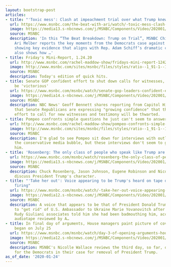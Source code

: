 ```yaml
---
layout: bootstrap-post
articles:
- title: "'Toxic mess': Clash at impeachment trial over what Trump knew"
  url: https://www.msnbc.com/the-beat-with-ari/watch/-toxic-mess-clash-at-impeachment-trial-over-what-trump-knew-77498437898
  image: https://media13.s-nbcnews.com/j/MSNBC/Components/Video/202001/TRUMP.nbcnews-fp-1200-630.JPG
  source: MSNBC
  description: 'In this “The Beat Breakdown: Trump on Trial”, MSNBC Chief Legal Correspondent
    Ari Melber reports the key moments from the Democrats case against Trump, including
    showing key evidence that aligns with Rep. Adam Schiff’s dramatic closing. Melber
    also shows how …'
- title: Friday's Mini-Report, 1.24.20
  url: http://www.msnbc.com/rachel-maddow-show/fridays-mini-report-12420
  image: http://www.msnbc.com/sites/msnbc/files/styles/ratio--1_91-1--1200x630/public/maddow_theminireport_general.png?itok=yLUr4wsw
  source: MSNBC
  description: Today's edition of quick hits.
- title: Senate GOP confident effort to shut down calls for witnesses, evidence will
    be 'victorious'
  url: https://www.msnbc.com/msnbc/watch/senate-gop-leaders-confident-effort-to-shut-down-calls-for-witnesses-evidence-will-be-victorious-77487173742
  image: https://media14.s-nbcnews.com/j/MSNBC/Components/Video/202001/n_msnbc_shutdown_200123_1920x1080.nbcnews-fp-1200-630.jpg
  source: MSNBC
  description: NBC News' Geoff Bennett shares reporting from Capitol Hill,  saying
    that Senate Republicans are expressing "growing confidence" that the Democrats
    effort to call for new witnesses and testimony will be thwarted.
- title: Pompeo confronts simple questions he just can't seem to answer
  url: http://www.msnbc.com/rachel-maddow-show/pompeo-confronts-simple-questions-he-just-cant-seem-answer
  image: http://www.msnbc.com/sites/msnbc/files/styles/ratio--1_91-1--1200x630/public/videos/n_melvin_pompeo_200114_1920x1080.jpg?itok=Y_0d5yYS
  source: MSNBC
  description: I'm glad to see Pompeo sit down for interviews with outlets outside
    the conservative media bubble, but these interviews don't seem to go well for
    him.
- title: 'Rosenberg: The only class of people who speak like Trump are mobsters'
  url: https://www.msnbc.com/msnbc/watch/rosenberg-the-only-class-of-people-who-speak-like-trump-are-mobsters-77485637709
  image: https://media13.s-nbcnews.com/j/MSNBC/Components/Video/202001/n_msnbc_mobster_200123_1920x1080.nbcnews-fp-1200-630.jpg
  source: MSNBC
  description: Chuck Rosenberg, Jason Johnson, Eugene Robinson and Nicolle Wallace
    discuss President Trump's character.
- title: "'Take her out': Voice appearing to be Trump's heard on tape demanding Yovanovitch
    firing"
  url: https://www.msnbc.com/msnbc/watch/-take-her-out-voice-appearing-to-be-trump-s-heard-on-tape-demanding-yovanovitch-firing-77485125788
  image: https://media12.s-nbcnews.com/j/MSNBC/Components/Video/202001/n_msnbc_tape_200123_1920x1080.nbcnews-fp-1200-630.jpg
  source: MSNBC
  description: A voice that appears to be that of President Donald Trump ordered aides
    to "get rid" of U.S. Ambassador to Ukraine Marie Yovanovitch after two now-indicted
    Rudy Giuliani associates told him she had been badmouthing him, according to an
    audiotape reviewed by A…
- title: In final day of arguments, House managers paint picture of cover-up that
    began on July 25
  url: https://www.msnbc.com/msnbc/watch/day-3-of-opening-arguments-house-managers-paint-picture-of-cover-up-77486149661
  image: https://media12.s-nbcnews.com/j/MSNBC/Components/Video/202001/n_msnbc_nicolle_200124_1920x1080.nbcnews-fp-1200-630.jpg
  source: MSNBC
  description: MSNBC's Nicolle Wallace reviews the third day, so far, of opening arguments
    for the Democrats in their case for removal of President Trump.
as_of_date: '2020-01-24'
---
```


